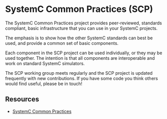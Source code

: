 # SystemC Common Practices (SCP) 


The SystemC Common Practices project provides peer-reviewed, standards compliant, basic infrastructure that you can use in your SystemC projects.

The emphasis is to show how the other SystemC standards can best be used, and provide a common set of basic components.

Each component in the SCP project can be used individually, or they may be used together. The intention is that all components are interoperable and work on standard SystemC simulators.

The SCP working group meets regularly and the SCP project is updated frequently with new contributions. If you have some code you think others would find useful, please be in touch!

## Resources

 * [SystemC Common Practices][1]
   
[1]: https://github.com/accellera-official/systemc-common-practices

